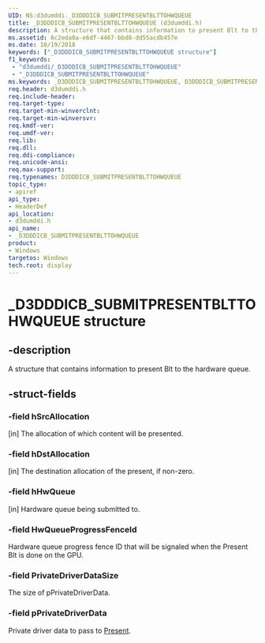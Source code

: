 ```yaml
---
UID: NS:d3dumddi._D3DDDICB_SUBMITPRESENTBLTTOHWQUEUE
title: _D3DDDICB_SUBMITPRESENTBLTTOHWQUEUE (d3dumddi.h)
description: A structure that contains information to present Blt to the hardware queue.
ms.assetid: 6c2eda0a-e6df-4467-bbd8-dd55acdb457e
ms.date: 10/19/2018
keywords: ["_D3DDDICB_SUBMITPRESENTBLTTOHWQUEUE structure"]
f1_keywords:
 - "d3dumddi/_D3DDDICB_SUBMITPRESENTBLTTOHWQUEUE"
 - "_D3DDDICB_SUBMITPRESENTBLTTOHWQUEUE"
ms.keywords: _D3DDDICB_SUBMITPRESENTBLTTOHWQUEUE, D3DDDICB_SUBMITPRESENTBLTTOHWQUEUE,
req.header: d3dumddi.h
req.include-header:
req.target-type:
req.target-min-winverclnt:
req.target-min-winversvr:
req.kmdf-ver:
req.umdf-ver:
req.lib:
req.dll:
req.ddi-compliance:
req.unicode-ansi:
req.max-support:
req.typenames: D3DDDICB_SUBMITPRESENTBLTTOHWQUEUE
topic_type:
- apiref
api_type:
- HeaderDef
api_location:
- d3dumddi.h
api_name:
- _D3DDDICB_SUBMITPRESENTBLTTOHWQUEUE
product: 
- Windows
targetos: Windows
tech.root: display
---
```


# _D3DDDICB_SUBMITPRESENTBLTTOHWQUEUE structure

## -description

A structure that contains information to present Blt to the hardware queue.

## -struct-fields

### -field hSrcAllocation

[in] The allocation of which content will be presented.

### -field hDstAllocation

[in] The destination allocation of the present, if non-zero.

### -field hHwQueue

[in] Hardware queue being submitted to.

### -field HwQueueProgressFenceId

Hardware queue progress fence ID that will be signaled when the Present Blt is done on the GPU.

### -field PrivateDriverDataSize

The size of pPrivateDriverData.

### -field pPrivateDriverData

Private driver data to pass to [Present](nc-d3dumddi-pfnd3dddi_present.md).


